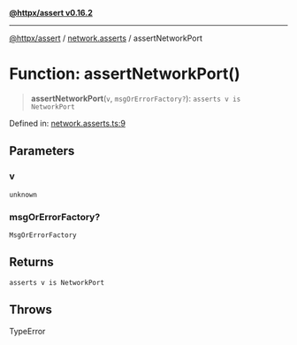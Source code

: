 [**@httpx/assert v0.16.2**](../../README.md)

***

[@httpx/assert](../../README.md) / [network.asserts](../README.md) / assertNetworkPort

# Function: assertNetworkPort()

> **assertNetworkPort**(`v`, `msgOrErrorFactory?`): `asserts v is NetworkPort`

Defined in: [network.asserts.ts:9](https://github.com/belgattitude/httpx/blob/4dae8c09c15139f4a822e2110336093570f143a3/packages/assert/src/network.asserts.ts#L9)

## Parameters

### v

`unknown`

### msgOrErrorFactory?

`MsgOrErrorFactory`

## Returns

`asserts v is NetworkPort`

## Throws

TypeError
